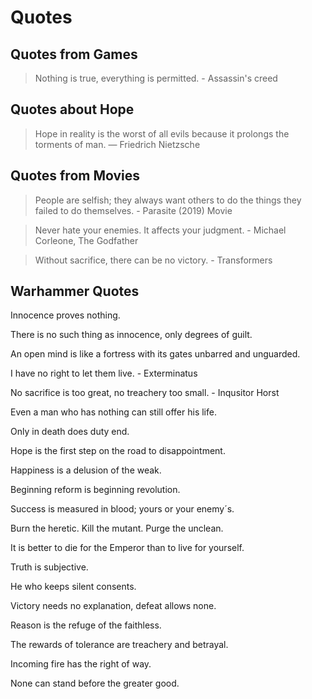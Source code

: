 # Quotes


## Quotes from Games

> Nothing is true, everything is permitted. - Assassin's creed

## Quotes about Hope

> Hope in reality is the worst of all evils because it prolongs the torments of man.
> ― Friedrich Nietzsche

## Quotes from Movies

> People are selfish; they always want others to do the things they failed to do themselves. - Parasite (2019) Movie

> Never hate your enemies. It affects your judgment. - Michael Corleone, The Godfather

> Without sacrifice, there can be no victory. - Transformers

## Warhammer Quotes

Innocence proves nothing.

There is no such thing as innocence, only degrees of guilt.

An open mind is like a fortress with its gates unbarred and unguarded.

I have no right to let them live. - Exterminatus

No sacrifice is too great, no treachery too small. - Inqusitor Horst

Even a man who has nothing can still offer his life.

Only in death does duty end.

Hope is the first step on the road to disappointment.

Happiness is a delusion of the weak.

Beginning reform is beginning revolution.

Success is measured in blood; yours or your enemy´s.

Burn the heretic. Kill the mutant. Purge the unclean.

It is better to die for the Emperor than to live for yourself.

Truth is subjective.

He who keeps silent consents.

Victory needs no explanation, defeat allows none.

Reason is the refuge of the faithless.

The rewards of tolerance are treachery and betrayal.

Incoming fire has the right of way.

None can stand before the greater good.

